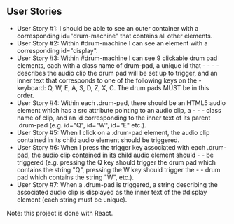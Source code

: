 ## User Stories

- User Story #1: I should be able to see an outer container with a corresponding id="drum-machine" that contains all other elements.
- User Story #2: Within #drum-machine I can see an element with a corresponding id="display".
- User Story #3: Within #drum-machine I can see 9 clickable drum pad elements, each with a class name of drum-pad, a unique id that - - - - describes the audio clip the drum pad will be set up to trigger, and an inner text that corresponds to one of the following keys on the - keyboard: Q, W, E, A, S, D, Z, X, C. The drum pads MUST be in this order.
- User Story #4: Within each .drum-pad, there should be an HTML5 audio element which has a src attribute pointing to an audio clip, a - - - class name of clip, and an id corresponding to the inner text of its parent .drum-pad (e.g. id="Q", id="W", id="E" etc.).
- User Story #5: When I click on a .drum-pad element, the audio clip contained in its child audio element should be triggered.
- User Story #6: When I press the trigger key associated with each .drum-pad, the audio clip contained in its child audio element should - - be triggered (e.g. pressing the Q key should trigger the drum pad which contains the string "Q", pressing the W key should trigger the - - drum pad which contains the string "W", etc.).
- User Story #7: When a .drum-pad is triggered, a string describing the associated audio clip is displayed as the inner text of the #display element (each string must be unique).

Note: this project is done with React.
